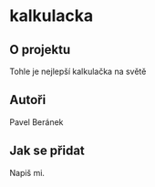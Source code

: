 # kalkulacka

## O projektu

Tohle je nejlepší kalkulačka na světě

## Autoři

Pavel Beránek

## Jak se přidat

Napiš mi.
